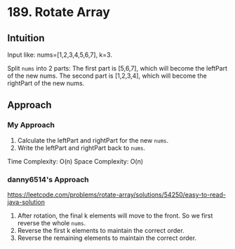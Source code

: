 # 189. Rotate Array

## Intuition
Input like: nums=[1,2,3,4,5,6,7], k=3.

Split `nums` into 2 parts:
The first part is [5,6,7], which will become the leftPart of the new nums.
The second part is [1,2,3,4], which will become the rightPart of the new nums.

## Approach
### My Approach
1. Calculate the leftPart and rightPart for the new `nums`.
2. Write the leftPart and rightPart back to `nums`.

Time Complexity: O(n)
Space Complexity: O(n)

### danny6514's Approach
https://leetcode.com/problems/rotate-array/solutions/54250/easy-to-read-java-solution
1. After rotation, the final k elements will move to the front. So we first reverse the whole `nums`.
2. Reverse the first k elements to maintain the correct order.
3. Reverse the remaining elements to maintain the correct order.